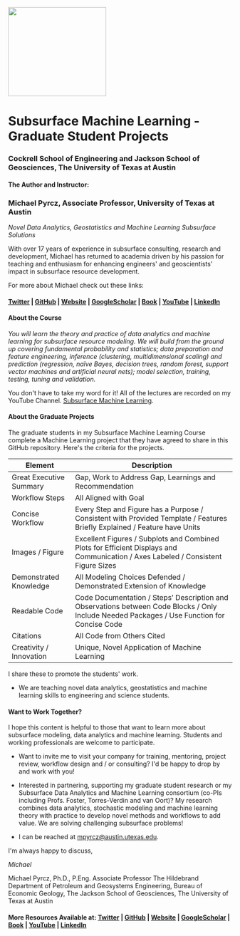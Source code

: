 <p>
    <img src="https://github.com/GeostatsGuy/GeostatsPy/blob/master/TCG_color_logo.png" width="220" height="200" />
</p>

# Subsurface Machine Learning - Graduate Student Projects
### Cockrell School of Engineering and Jackson School of Geosciences, The University of Texas at Austin

#### The Author and Instructor:

### Michael Pyrcz, Associate Professor, University of Texas at Austin 
*Novel Data Analytics, Geostatistics and Machine Learning Subsurface Solutions*

With over 17 years of experience in subsurface consulting, research and development, Michael has returned to academia driven by his passion for teaching and enthusiasm for enhancing engineers' and geoscientists' impact in subsurface resource development. 

For more about Michael check out these links:

#### [Twitter](https://twitter.com/geostatsguy) | [GitHub](https://github.com/GeostatsGuy) | [Website](http://michaelpyrcz.com) | [GoogleScholar](https://scholar.google.com/citations?user=QVZ20eQAAAAJ&hl=en&oi=ao) | [Book](https://www.amazon.com/Geostatistical-Reservoir-Modeling-Michael-Pyrcz/dp/0199731446) | [YouTube](https://www.youtube.com/channel/UCLqEr-xV-ceHdXXXrTId5ig)  | [LinkedIn](https://www.linkedin.com/in/michael-pyrcz-61a648a1)

#### About the Course

*You will learn the theory and practice of data analytics and machine learning for subsurface resource modeling. We will build from the ground up covering fundamental probability and statistics; data preparation and feature engineering, inference (clustering, multidimensional scaling) and prediction (regression, naïve Bayes, decision trees, random forest, support vector machines and artificial neural nets); model selection, training, testing, tuning and validation.*

You don't have to take my word for it! All of the lectures are recorded on my YouTube Channel. [Subsurface Machine Learning](https://www.youtube.com/playlist?list=PLG19vXLQHvSC2ZKFIkgVpI9fCjkN38kwf).

#### About the Graduate Projects

The graduate students in my Subsurface Machine Learning Course complete a Machine Learning project that they have agreed to share in this GitHub repository. Here's the criteria for the projects.

| Element                | Description |
|------------------------|-------------|
| Great Executive Summary | Gap, Work to Address Gap, Learnings and Recommendation |
| Workflow Steps          |  All Aligned with Goal                                                                                                    |
| Concise Workflow        | Every Step and Figure has a Purpose / Consistent with Provided Template / Features Briefly Explained / Feature have Units |
| Images / Figure         | Excellent Figures / Subplots and Combined Plots for Efficient Displays and Communication / Axes Labeled / Consistent Figure Sizes |
| Demonstrated Knowledge  | All Modeling Choices Defended / Demonstrated Extension of Knowledge                                                               | 
| Readable Code           | Code Documentation / Steps’ Description and Observations between Code Blocks / Only Include Needed Packages / Use Function for Concise Code |
| Citations               | All Code from Others Cited                                                                                                        |
| Creativity / Innovation | Unique, Novel Application of Machine Learning                                                                                     |

I share these to promote the students' work. 

* We are teaching novel data analytics, geostatistics and machine learning skills to engineering and science students.

#### Want to Work Together?

I hope this content is helpful to those that want to learn more about subsurface modeling, data analytics and machine learning. Students and working professionals are welcome to participate.

* Want to invite me to visit your company for training, mentoring, project review, workflow design and / or consulting? I'd be happy to drop by and work with you! 

* Interested in partnering, supporting my graduate student research or my Subsurface Data Analytics and Machine Learning consortium (co-PIs including Profs. Foster, Torres-Verdin and van Oort)? My research combines data analytics, stochastic modeling and machine learning theory with practice to develop novel methods and workflows to add value. We are solving challenging subsurface problems!

* I can be reached at mpyrcz@austin.utexas.edu.

I'm always happy to discuss,

*Michael*

Michael Pyrcz, Ph.D., P.Eng. Associate Professor The Hildebrand Department of Petroleum and Geosystems Engineering, Bureau of Economic Geology, The Jackson School of Geosciences, The University of Texas at Austin

#### More Resources Available at: [Twitter](https://twitter.com/geostatsguy) | [GitHub](https://github.com/GeostatsGuy) | [Website](http://michaelpyrcz.com) | [GoogleScholar](https://scholar.google.com/citations?user=QVZ20eQAAAAJ&hl=en&oi=ao) | [Book](https://www.amazon.com/Geostatistical-Reservoir-Modeling-Michael-Pyrcz/dp/0199731446) | [YouTube](https://www.youtube.com/channel/UCLqEr-xV-ceHdXXXrTId5ig)  | [LinkedIn](https://www.linkedin.com/in/michael-pyrcz-61a648a1)
